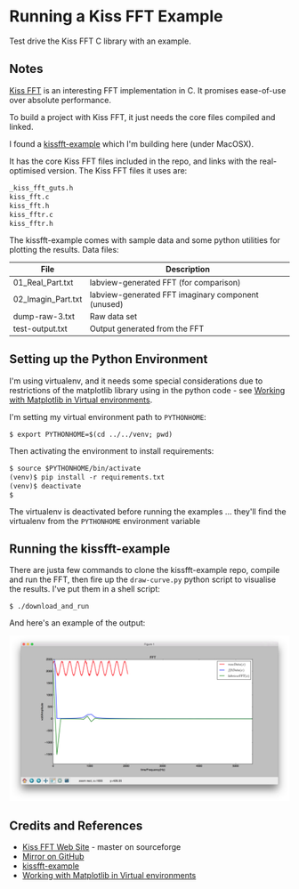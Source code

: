 # Running a Kiss FFT Example

Test drive the Kiss FFT C library with an example.

## Notes

[Kiss FFT](http://sourceforge.net/projects/kissfft/) is an interesting FFT implementation in C.
It promises ease-of-use over absolute performance.

To build a project with Kiss FFT, it just needs the core files compiled and linked.

I found a [kissfft-example](https://github.com/crazyleen/kissfft-example) which I'm building here (under MacOSX).

It has the core Kiss FFT files included in the repo, and links with the real-optimised version.
The Kiss FFT files it uses are:

```
_kiss_fft_guts.h
kiss_fft.c
kiss_fft.h
kiss_fftr.c
kiss_fftr.h
```

The kissfft-example comes with sample data and some python utilities for plotting the results.
Data files:

| File               | Description                                        |
|--------------------|----------------------------------------------------|
| 01_Real_Part.txt   | labview-generated FFT (for comparison)             |
| 02_Imagin_Part.txt | labview-generated FFT imaginary component (unused) |
| dump-raw-3.txt     | Raw data set                                       |
| test-output.txt    | Output generated from the FFT                      |


## Setting up the Python Environment

I'm using virtualenv, and it needs some special considerations due to restrictions of the matplotlib library
using in the python code - see [Working with Matplotlib in Virtual environments](http://matplotlib.org/faq/virtualenv_faq.html).

I'm setting my virtual environment path to `PYTHONHOME`:

```
$ export PYTHONHOME=$(cd ../../venv; pwd)
```

Then activating the environment to install requirements:
```
$ source $PYTHONHOME/bin/activate
(venv)$ pip install -r requirements.txt
(venv)$ deactivate
$
```

The virtualenv is deactivated before running the examples ... they'll find the virtualenv from the `PYTHONHOME` environment variable

## Running the kissfft-example

There are justa few commands to clone the kissfft-example repo, compile and run the FFT, then fire up the `draw-curve.py` python
script to visualise the results. I've put them in a shell script:

```
$ ./download_and_run
```

And here's an example of the output:

![draw-curve.png](./assets/draw-curve.png?raw=true)

## Credits and References
* [Kiss FFT Web Site](http://sourceforge.net/projects/kissfft/) - master on sourceforge
* [Mirror on GitHub](https://github.com/itdaniher/kissfft)
* [kissfft-example](https://github.com/crazyleen/kissfft-example)
* [Working with Matplotlib in Virtual environments](http://matplotlib.org/faq/virtualenv_faq.html)
